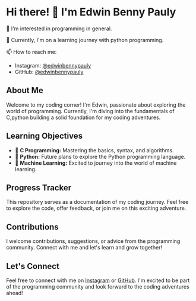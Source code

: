 # Hi there! 👋 I'm Edwin Benny Pauly

👀 I'm interested in programming in general.

🌱 Currently, I'm on a learning journey with python programming.

📫 How to reach me:
   - Instagram: [@edwinbennypauly](https://www.instagram.com/edwinbennypauly/)
   - GitHub: [@edwinbennypauly](https://github.com/edwinbennypauly)

## About Me

Welcome to my coding corner! I'm Edwin, passionate about exploring the world of programming. Currently, I'm diving into the fundamentals of C,python  building a solid foundation for my coding adventures.

## Learning Objectives

- 🚀 **C Programming:** Mastering the basics, syntax, and algorithms.
- 🐍 **Python:** Future plans to explore the Python programming language.
- 🤖 **Machine Learning:** Excited to journey into the world of machine learning.

## Progress Tracker

This repository serves as a documentation of my coding journey. Feel free to explore the code, offer feedback, or join me on this exciting adventure.


## Contributions

I welcome contributions, suggestions, or advice from the programming community. Connect with me and let's learn and grow together!

## Let's Connect

Feel free to connect with me on [Instagram](https://www.instagram.com/edwinbennypauly/) or [GitHub](https://github.com/edwinbennypauly). I'm excited to be part of the programming community and look forward to the coding adventures ahead!


<!---
edwinbennypauly/edwinbennypauly is a ✨ special ✨ repository because its `README.md` (this file) appears on your GitHub profile.
You can click the Preview link to take a look at your changes.
--->
